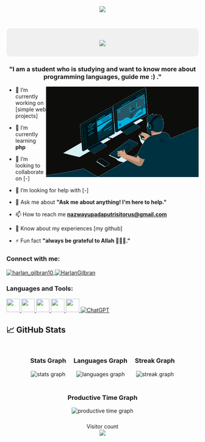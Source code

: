 <p align="center">
  <img src="https://profile-counter.glitch.me/Juawfz/count.svg" />
</p>

<h1 align="center" style="background-color:#f0f0f0;padding:20px;border-radius:10px;">
    <img src="https://readme-typing-svg.herokuapp.com/?font=Righteous&size=35&center=true&vCenter=true&width=500&height=70&duration=4000&lines=Hi+i'm+Here!+🐾;+NAZWA+YUPADA+P+SITORUS!;" />
</h1>

<h3 align="center">"I am a student who is studying and want to know more about programming languages, guide me :) ."</h3>
<img align="right" alt="Coding" width="400" src="https://raw.githubusercontent.com/Potential17/Potential17/master/user%20(2).gif">

- 🔭 I’m currently working on [simple web projects]

- 🌱 I’m currently learning **php**

- 👯 I’m looking to collaborate on [-]

- 🤝 I’m looking for help with [-]

- 💬 Ask me about **"Ask me about anything! I'm here to help."**

- 📫 How to reach me **nazwayupadaputrisitorus@gmail.com**

- 📄 Know about my experiences [my github]

- ⚡ Fun fact **"always be grateful to Allah 🤍🤍🤍."**

<h3 align="left">Connect with me:</h3>

<p align="left">
    <a href="https://www.instagram.com/juawfz_/" target="_blank" rel="noreferrer">
        <img align="center" src="https://raw.githubusercontent.com/rahuldkjain/github-profile-readme-generator/master/src/images/icons/Social/instagram.svg" alt="harlan_gilbran10" height="35" width="35" />
    </a>
    <a href="https://github.com/Juawfz" target="_blank" rel="noreferrer">
        <img align="center" src="https://skillicons.dev/icons?i=github" alt="HarlanGilbran" height="35" width="35" />
    </a>
</p>


<h3 align="left">Languages and Tools:</h3>
<p align="left">
  <a href="https://skillicons.dev">
    <img src="https://skillicons.dev/icons?i=html" height="35" width="35" />
  </a>
  <a href="https://skillicons.dev">
    <img src="https://skillicons.dev/icons?i=css" height="35" width="35" />
  </a>
 
  <a href="https://skillicons.dev">
    <img src="https://skillicons.dev/icons?i=github" height="35" width="35" />
  </a>

  <a href="https://skillicons.dev">
    <img src="https://skillicons.dev/icons?i=vscode" height="35" width="35" />
  </a>
  
  <a href="https://skillicons.dev">
    <img src="https://skillicons.dev/icons?i=visualstudio" height="35" width="35" />
  </a>
 
   <a href="https://www.openai.com/">
    <img src="https://upload.wikimedia.org/wikipedia/commons/0/04/ChatGPT_logo.svg" alt="ChatGPT" width="35" height="35" />
  </a>
 
 
</p>

## 📈 GitHub Stats

<div style="display: flex; justify-content: center; flex-wrap: wrap;">
  <div style="margin: 10px; text-align: center;">
    <h3>Stats Graph</h3>
    <img src="https://github-readme-stats.vercel.app/api?username=Juawfz&hide_title=false&hide_rank=false&show_icons=true&include_all_commits=true&count_private=true&disable_animations=false&theme=highcontrast&locale=en&hide_border=false" height="180" alt="stats graph"/>
  </div>
  
  <div style="margin: 10px; text-align: center;">
    <h3>Languages Graph</h3>
    <img src="https://github-readme-stats.vercel.app/api/top-langs?username=Juawfz&locale=en&hide_title=false&layout=compact&card_width=320&langs_count=6&theme=highcontrast&hide_border=false" height="180" alt="languages graph"/>
  </div>

  <div style="margin: 10px; text-align: center;">
    <h3>Streak Graph</h3>
    <img src="https://streak-stats.demolab.com?user=Juawfz&locale=en&mode=daily&theme=highcontrast&hide_border=false&border_radius=5&order=3" height="180" alt="streak graph"/>
  </div>

  <div style="margin: 10px; text-align: center;">
    <h3>Productive Time Graph</h3>
    <img src="http://github-profile-summary-cards.vercel.app/api/cards/productive-time?username=Juawfz&theme=highcontrast&utcOffset=8&hide_border=false&border_radius=5&order=3" height="180" alt="productive time graph"/>
  </div>
</div>



<p align="center">
  Visitor count<br>
  <img src="https://profile-counter.glitch.me/Juawfz/count.svg" />
</p>
